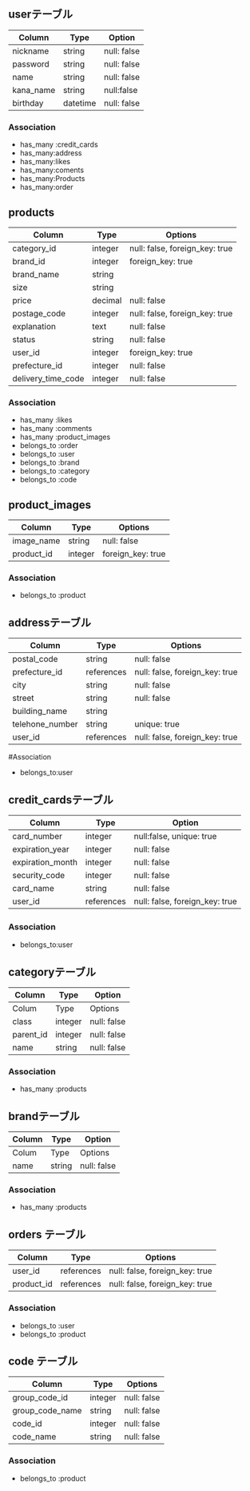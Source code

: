 
## userテーブル
|Column |Type |Option|
|------------|------|----------|
|nickname |string |null: false|
|password |string |null: false|
|name |string |null: false
|kana_name |string |null:false|
|birthday |datetime |null: false|

### Association
- has_many :credit_cards
- has_many:address
- has_many:likes
- has_many:coments
- has_many:Products
- has_many:order

## products
|Column|Type|Options|
|------|----|-------|
|category_id|integer|null: false, foreign_key: true|
|brand_id|integer| foreign_key: true|
|brand_name|string||
|size|string||
|price|decimal|null: false|
|postage_code|integer|null: false, foreign_key: true|
|explanation|text|null: false|
|status|string|null: false|
|user_id|integer| foreign_key: true|
|prefecture_id|integer|null: false|
|delivery_time_code|integer|null: false|

### Association
- has_many :likes
- has_many :comments
- has_many :product_images
- belongs_to :order
- belongs_to :user
- belongs_to :brand
- belongs_to :category
- belongs_to :code

## product_images
|Column|Type|Options|
|------|----|-------|
|image_name|string|null: false|
|product_id|integer| foreign_key: true|

### Association
- belongs_to :product

## addressテーブル
|Column|Type|Options|
|------|----|-------|
|postal_code|string|null: false|
|prefecture_id|references|null: false, foreign_key: true|
|city|string|null: false|
|street|string|null: false|
|building_name|string||	    
|telehone_number|string|unique: true|
|user_id|references|null: false, foreign_key: true|
#Association        
- belongs_to:user


## credit_cardsテーブル
|Column|Type|Option|
|------|----|------|
|card_number|integer|null:false, unique: true
|expiration_year|integer|null: false|
|expiration_month|integer|null: false|
|security_code|integer|null: false|
|card_name|string|null: false|
|user_id|references|null: false, foreign_key: true|
### Association 　　　　
- belongs_to:user

## categoryテーブル
|Column|Type|Option|
|------|----|------|						
|Colum	|Type|Options|
|class|integer|null: false|
|parent_id|integer|null: false|
|name|string|null: false|		
								
### Association								
- has_many :products

## brandテーブル
|Column|Type|Option|
|------|----|------|						
|Colum	|Type|Options|	
|name|string|null: false|

### Association
- has_many :products	

## orders テーブル
|Column|Type|Options|
|------|----|-------|
|user_id|references|null: false, foreign_key: true|
|product_id|references|null: false, foreign_key: true|

### Association
- belongs_to :user
- belongs_to :product

## code テーブル
|Column|Type|Options|
|------|----|-------|
|group_code_id|integer|null: false|
|group_code_name|string|null: false|
|code_id|integer|null: false|
|code_name|string|null: false|

### Association
- belongs_to :product





